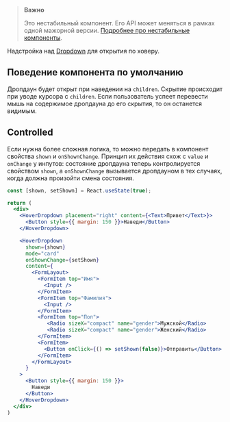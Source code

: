 >**Важно**
>
>Это нестабильный компонент. Его API может меняться в рамках одной мажорной версии. [Подробнее про нестабильные компоненты](#/Unstable).

Надстройка над [Dropdown](#/Dropdown) для открытия по ховеру.

## Поведение компонента по умолчанию
Дропдаун будет открыт при наведении на `children`. Скрытие происходит при уводе курсора с `children`. Если пользователь
успеет перевести мышь на содержимое дропдауна до его скрытия, то он останется видимым.

## Controlled
Если нужна более сложная логика, то можно передать в компонент свойства `shown` и `onShownChange`. Принцип их действия
схож с `value` и `onChange` у инпутов: состояние дропдауна теперь контролируется свойством `shown`, 
а `onShownChange` вызывается дропдауном в тех случаях, когда должна произойти смена состояния.

```jsx { "props": { "layout": false, "iframe": false } }
const [shown, setShown] = React.useState(true);

return (
  <div>
    <HoverDropdown placement="right" content={<Text>Привет</Text>}>
      <Button style={{ margin: 150 }}>Наведи</Button>
    </HoverDropdown>

    <HoverDropdown
      shown={shown}
      mode="card"
      onShownChange={setShown}
      content={
        <FormLayout>
          <FormItem top="Имя">
            <Input />
          </FormItem>
          <FormItem top="Фамилия">
            <Input />
          </FormItem>
          <FormItem top="Пол">
             <Radio sizeX="compact" name="gender">Мужской</Radio>
             <Radio sizeX="compact" name="gender">Женский</Radio>
          </FormItem>
          <FormItem>
            <Button onClick={() => setShown(false)}>Отправить</Button>
          </FormItem>
        </FormLayout>
      }
    >
      <Button style={{ margin: 150 }}>
        Наведи
      </Button>
    </HoverDropdown>
  </div>
)
```
